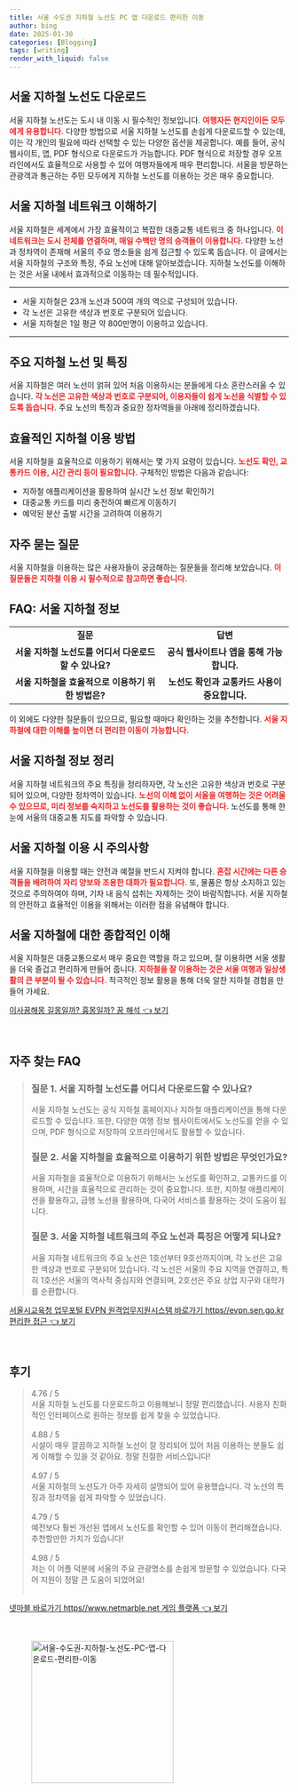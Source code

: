 ```yaml
---
title: 서울 수도권 지하철 노선도 PC 앱 다운로드 편리한 이동
author: bing
date: 2025-01-30
categories: [Blogging]
tags: [writing]
render_with_liquid: false
---
```



<h2 id='서울_지하철_노선도_다운로드'>서울 지하철 노선도 다운로드</h2>

<p>서울 지하철 노선도는 도시 내 이동 시 필수적인 정보입니다. <b><span style="color: #ee2323;">여행자든 현지인이든 모두에게 유용합니다.</span></b> 다양한 방법으로 서울 지하철 노선도를 손쉽게 다운로드할 수 있는데, 이는 각 개인의 필요에 따라 선택할 수 있는 다양한 옵션을 제공합니다. 예를 들어, 공식 웹사이트, 앱, PDF 형식으로 다운로드가 가능합니다. PDF 형식으로 저장할 경우 오프라인에서도 효율적으로 사용할 수 있어 여행자들에게 매우 편리합니다. 서울을 방문하는 관광객과 통근하는 주민 모두에게 지하철 노선도를 이용하는 것은 매우 중요합니다.</p>

<h2 id='서울_지하철_네트워크_이해하기'>서울 지하철 네트워크 이해하기</h2>

<p>서울 지하철은 세계에서 가장 효율적이고 복잡한 대중교통 네트워크 중 하나입니다. <b><span style="color: #ee2323;">이 네트워크는 도시 전체를 연결하며, 매일 수백만 명의 승객들이 이용합니다.</span></b> 다양한 노선과 정차역이 존재해 서울의 주요 명소들을 쉽게 접근할 수 있도록 돕습니다. 이 글에서는 서울 지하철의 구조와 특징, 주요 노선에 대해 알아보겠습니다. 지하철 노선도를 이해하는 것은 서울 내에서 효과적으로 이동하는 데 필수적입니다.</p>

<hr />

<ul>
    <li>서울 지하철은 23개 노선과 500여 개의 역으로 구성되어 있습니다.</li>
    <li>각 노선은 고유한 색상과 번호로 구분되어 있습니다.</li>
    <li>서울 지하철은 1일 평균 약 800만명이 이용하고 있습니다.</li>
</ul>

<hr />

<h2 id='주요_지하철_노선_및_특징'>주요 지하철 노선 및 특징</h2>

<p>서울 지하철은 여러 노선이 얽혀 있어 처음 이용하시는 분들에게 다소 혼란스러울 수 있습니다. <b><span style="color: #ee2323;">각 노선은 고유한 색상과 번호로 구분되어, 이용자들이 쉽게 노선을 식별할 수 있도록 돕습니다.</span></b> 주요 노선의 특징과 중요한 정차역들을 아래에 정리하겠습니다.</p>

<h2 id='효율적인_지하철_이용_방법'>효율적인 지하철 이용 방법</h2>

<p>서울 지하철을 효율적으로 이용하기 위해서는 몇 가지 요령이 있습니다. <b><span style="color: #ee2323;">노선도 확인, 교통카드 이용, 시간 관리 등이 필요합니다.</span></b> 구체적인 방법은 다음과 같습니다:</p>

<ul>
    <li>지하철 애플리케이션을 활용하여 실시간 노선 정보 확인하기</li>
    <li>대중교통 카드를 미리 충전하여 빠르게 이동하기</li>
    <li>예약된 분산 출발 시간을 고려하여 이용하기</li>
</ul>

<h2 id='자주_묻는_질문'>자주 묻는 질문</h2>

<p>서울 지하철을 이용하는 많은 사용자들이 궁금해하는 질문들을 정리해 보았습니다. <b><span style="color: #ee2323;">이 질문들은 지하철 이용 시 필수적으로 참고하면 좋습니다.</span></b></p>

<h2 id='FAQ_서울_지하철_정보'>FAQ: 서울 지하철 정보</h2>

<table>
    <tr>
        <td style="text-align: center; height: 17px;"><b>질문</b></td>
        <td style="text-align: center; height: 17px;"><b>답변</b></td>
    </tr>
    <tr>
        <td style="text-align: center; height: 17px;"><b>서울 지하철 노선도를 어디서 다운로드할 수 있나요?</b></td>
        <td style="text-align: center; height: 17px;"><b>공식 웹사이트나 앱을 통해 가능합니다.</b></td>
    </tr>
    <tr>
        <td style="text-align: center; height: 17px;"><b>서울 지하철을 효율적으로 이용하기 위한 방법은?</b></td>
        <td style="text-align: center; height: 17px;"><b>노선도 확인과 교통카드 사용이 중요합니다.</b></td>
    </tr>
</table>

<p>이 외에도 다양한 질문들이 있으므로, 필요할 때마다 확인하는 것을 추천합니다. <b><span style="color: #ee2323;">서울 지하철에 대한 이해를 높이면 더 편리한 이동이 가능합니다.</span></b></p>

<h2 id='서울_지하철_정보_정리'>서울 지하철 정보 정리</h2>

<p>서울 지하철 네트워크의 주요 특징을 정리하자면, 각 노선은 고유한 색상과 번호로 구분되어 있으며, 다양한 정차역이 있습니다. <b><span style="color: #ee2323;">노선의 이해 없이 서울을 여행하는 것은 어려울 수 있으므로, 미리 정보를 숙지하고 노선도를 활용하는 것이 좋습니다.</span></b> 노선도를 통해 한눈에 서울의 대중교통 지도를 파악할 수 있습니다.</p>

<h2 id='서울_지하철_이용_시_주의사항'>서울 지하철 이용 시 주의사항</h2>

<p>서울 지하철을 이용할 때는 안전과 예절을 반드시 지켜야 합니다. <b><span style="color: #ee2323;">혼잡 시간에는 다른 승객들을 배려하여 자리 양보와 조용한 대화가 필요합니다.</span></b> 또, 물품은 항상 소지하고 있는 것으로 주의하여야 하며, 기차 내 음식 섭취는 자제하는 것이 바람직합니다. 서울 지하철의 안전하고 효율적인 이용을 위해서는 이러한 점을 유념해야 합니다.</p>

<h2 id='서울_지하철에_대한_종합적인_이해'>서울 지하철에 대한 종합적인 이해</h2>

<p>서울 지하철은 대중교통으로서 매우 중요한 역할을 하고 있으며, 잘 이용하면 서울 생활을 더욱 즐겁고 편리하게 만들어 줍니다. <b><span style="color: #ee2323;">지하철을 잘 이용하는 것은 서울 여행과 일상생활의 큰 부분이 될 수 있습니다.</span></b> 적극적인 정보 활용을 통해 더욱 알찬 지하철 경험을 만들어 가세요.</p>


<p><a class="click-button" title="이사꿈해몽 길몽일까? 흉몽일까? 꿈 해석" href="https://blackassets.github.io/posts/%EC%9D%B4%EC%82%AC%EA%BF%88%ED%95%B4%EB%AA%BD-%EA%B8%B8%EB%AA%BD%EC%9D%BC%EA%B9%8C-%ED%9D%89%EB%AA%BD%EC%9D%BC%EA%B9%8C-%EA%BF%88-%ED%95%B4%EC%84%9D/" rel="dofollow">이사꿈해몽 길몽일까? 흉몽일까? 꿈 해석 👈 보기</a></p><br>
<h2 id='자주_찾는_FAQ'>자주 찾는 FAQ</h2>
<div itemscope="" itemtype="https://schema.org/FAQPage"> 
<blockquote> 
<div itemscope="" itemprop="mainEntity" itemtype="https://schema.org/Question"> 
<h3 itemprop="name">질문 1. 서울 지하철 노선도를 어디서 다운로드할 수 있나요?</h3> 
<div itemscope="" itemprop="acceptedAnswer" itemtype="https://schema.org/Answer"> 
<span itemprop="text"> 
<p>서울 지하철 노선도는 공식 지하철 홈페이지나 지하철 애플리케이션을 통해 다운로드할 수 있습니다. 또한, 다양한 여행 정보 웹사이트에서도 노선도를 얻을 수 있으며, PDF 형식으로 저장하여 오프라인에서도 활용할 수 있습니다.</p> 
</span> 
</div> 
</div> 
<div itemscope="" itemprop="mainEntity" itemtype="https://schema.org/Question"> 
<h3 itemprop="name">질문 2. 서울 지하철을 효율적으로 이용하기 위한 방법은 무엇인가요?</h3> 
<div itemscope="" itemprop="acceptedAnswer" itemtype="https://schema.org/Answer"> 
<span itemprop="text"> 
<p>서울 지하철을 효율적으로 이용하기 위해서는 노선도를 확인하고, 교통카드를 이용하며, 시간을 효율적으로 관리하는 것이 중요합니다. 또한, 지하철 애플리케이션을 활용하고, 급행 노선을 활용하며, 다국어 서비스를 활용하는 것이 도움이 됩니다.</p> 
</span> 
</div> 
</div> 
<div itemscope="" itemprop="mainEntity" itemtype="https://schema.org/Question"> 
<h3 itemprop="name">질문 3. 서울 지하철 네트워크의 주요 노선과 특징은 어떻게 되나요?</h3> 
<div itemscope="" itemprop="acceptedAnswer" itemtype="https://schema.org/Answer"> 
<span itemprop="text"> 
<p>서울 지하철 네트워크의 주요 노선은 1호선부터 9호선까지이며, 각 노선은 고유한 색상과 번호로 구분되어 있습니다. 각 노선은 서울의 주요 지역을 연결하고, 특히 1호선은 서울의 역사적 중심지와 연결되며, 2호선은 주요 상업 지구와 대학가를 순환합니다.</p> 
</span> 
</div> 
</div> 
</blockquote> 
</div>
<p><a class="click-button" title="서울시교육청 업무포털 EVPN 원격업무지원시스템 바로가기 https//evpn.sen.go.kr 편리한 접근" href="https://blackassets.github.io/posts/%EC%84%9C%EC%9A%B8%EC%8B%9C%EA%B5%90%EC%9C%A1%EC%B2%AD-%EC%97%85%EB%AC%B4%ED%8F%AC%ED%84%B8-EVPN-%EC%9B%90%EA%B2%A9%EC%97%85%EB%AC%B4%EC%A7%80%EC%9B%90%EC%8B%9C%EC%8A%A4%ED%85%9C-%EB%B0%94%EB%A1%9C%EA%B0%80%EA%B8%B0-httpsevpn.sen.go.kr-%ED%8E%B8%EB%A6%AC%ED%95%9C-%EC%A0%91%EA%B7%BC/" rel="dofollow">서울시교육청 업무포털 EVPN 원격업무지원시스템 바로가기 https//evpn.sen.go.kr 편리한 접근 👈 보기</a></p><br>
<h2 id='후기'>후기</h2>
<div itemscope itemtype="https://schema.org/Product">
  <blockquote>
  <div itemprop="review" itemscope itemtype="https://schema.org/Review">
      <div itemprop="reviewRating" itemscope itemtype="https://schema.org/Rating"> <span itemprop="ratingValue">4.76</span> / <span itemprop="bestRating">5</span> </div>
      <span itemprop="reviewBody">서울 지하철 노선도를 다운로드하고 이용해보니 정말 편리했습니다. 사용자 친화적인 인터페이스로 원하는 정보를 쉽게 찾을 수 있었습니다.</span>
  </div>
  <br>
  <div itemprop="review" itemscope itemtype="https://schema.org/Review">
      <div itemprop="reviewRating" itemscope itemtype="https://schema.org/Rating"> <span itemprop="ratingValue">4.88</span> / <span itemprop="bestRating">5</span> </div>
      <span itemprop="reviewBody">시설이 매우 깔끔하고 지하철 노선이 잘 정리되어 있어 처음 이용하는 분들도 쉽게 이해할 수 있을 것 같아요. 정말 친절한 서비스입니다!</span>
  </div>
  <br>
  <div itemprop="review" itemscope itemtype="https://schema.org/Review">
      <div itemprop="reviewRating" itemscope itemtype="https://schema.org/Rating"> <span itemprop="ratingValue">4.97</span> / <span itemprop="bestRating">5</span> </div>
      <span itemprop="reviewBody">서울 지하철의 노선도가 아주 자세히 설명되어 있어 유용했습니다. 각 노선의 특징과 정차역을 쉽게 파악할 수 있었습니다.</span>
  </div>
  <br>
  <div itemprop="review" itemscope itemtype="https://schema.org/Review">
      <div itemprop="reviewRating" itemscope itemtype="https://schema.org/Rating"> <span itemprop="ratingValue">4.79</span> / <span itemprop="bestRating">5</span> </div>
      <span itemprop="reviewBody">예전보다 훨씬 개선된 앱에서 노선도를 확인할 수 있어 이동이 편리해졌습니다. 추천할만한 가치가 있습니다!</span>
  </div>
  <br>
  <div itemprop="review" itemscope itemtype="https://schema.org/Review">
      <div itemprop="reviewRating" itemscope itemtype="https://schema.org/Rating"> <span itemprop="ratingValue">4.98</span> / <span itemprop="bestRating">5</span> </div>
      <span itemprop="reviewBody">저는 이 어플 덕분에 서울의 주요 관광명소를 손쉽게 방문할 수 있었습니다. 다국어 지원이 정말 큰 도움이 되었어요!</span>
  </div>
  <br>
  </blockquote>
</div>
<p><a class="click-button" title="넷마블 바로가기 https//www.netmarble.net 게임 플랫폼" href="https://blackassets.github.io/posts/%EB%84%B7%EB%A7%88%EB%B8%94-%EB%B0%94%EB%A1%9C%EA%B0%80%EA%B8%B0-httpswww.netmarble.net-%EA%B2%8C%EC%9E%84-%ED%94%8C%EB%9E%AB%ED%8F%BC/" rel="dofollow">넷마블 바로가기 https//www.netmarble.net 게임 플랫폼 👈 보기</a></p><br>
<figure class="image"><img src="https://blackassets.github.io/assets/img/thumbnail/서울-수도권-지하철-노선도-PC-앱-다운로드-편리한-이동.webp" alt="서울-수도권-지하철-노선도-PC-앱-다운로드-편리한-이동" width="256" height="256"></figure>